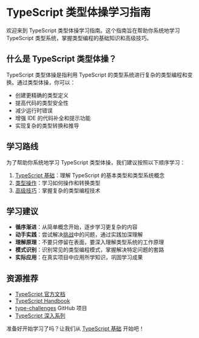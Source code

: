 # TypeScript 类型体操学习指南

欢迎来到 TypeScript 类型体操学习指南。这个指南旨在帮助你系统地学习 TypeScript 类型系统，掌握类型编程的基础知识和高级技巧。

## 什么是 TypeScript 类型体操？

TypeScript 类型体操是指利用 TypeScript 的类型系统进行复杂的类型编程和变换。通过类型体操，你可以：

- 创建更精确的类型定义
- 提高代码的类型安全性
- 减少运行时错误
- 增强 IDE 的代码补全和提示功能
- 实现复杂的类型转换和推导

## 学习路线

为了帮助你系统地学习 TypeScript 类型体操，我们建议按照以下顺序学习：

1. [TypeScript 基础](/guide/basics)：理解 TypeScript 的基本类型和类型系统概念
2. [类型操作](/guide/type-operations)：学习如何操作和转换类型
3. [高级技巧](/guide/advanced)：掌握复杂的类型编程技术

## 学习建议

- **循序渐进**：从简单概念开始，逐步学习更复杂的内容
- **动手实践**：尝试解决[挑战](/challenges/)中的问题，通过实践加深理解
- **理解原理**：不要只停留在表面，要深入理解类型系统的工作原理
- **模式识别**：识别常见的类型编程模式，掌握解决特定问题的套路
- **实际应用**：在真实项目中应用所学知识，巩固学习成果

## 资源推荐

- [TypeScript 官方文档](https://www.typescriptlang.org/docs/)
- [TypeScript Handbook](https://www.typescriptlang.org/docs/handbook/intro.html)
- [type-challenges](https://github.com/type-challenges/type-challenges) GitHub 项目
- [TypeScript 深入系列](https://github.com/Microsoft/TypeScript/wiki/TypeScript-Design-Goals)

准备好开始学习了吗？让我们从 [TypeScript 基础](/guide/basics) 开始吧！
